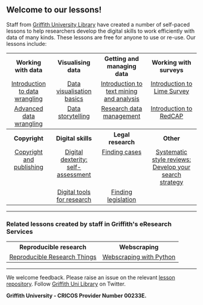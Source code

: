 <HTML>
<head> </head>
<body>

<h2>Welcome to our lessons!</h2>

<p>Staff from <a href="https://www.griffith.edu.au/library">Griffith University Library</a> have created a number of self-paced lessons to help researchers develop the digital skills to work efficiently with data of many kinds. These lessons are free for anyone to use or re-use. Our lessons include:</p>

<table>
  <tr>
    <th>Working with data</th>
    <th>Visualising data</th>
    <th>Getting and managing data</th>
    <th>Working with surveys</th>
  </tr>
  <tr>
    <td valign="top" align="center"><a href="https://griffithunilibrary.github.io/intro-data-wrangle/">Introduction to data wrangling</a></td>
    <td valign="top" align="center"><a href="https://griffithunilibrary.github.io/data-vis-basics/">Data visualisation basics</a></td>
    <td valign="top" align="center"><a href="https://griffithunilibrary.github.io/intro-text-mining-analysis/">Introduction to text mining and analysis</a></td>
    <td valign="top" align="center"><a href="https://griffithunilibrary.github.io/limesurvey/">Introduction to Lime Survey</a></td>
  </tr>

  <tr>
    <td valign="top" align="center"><a href="https://griffithunilibrary.github.io/Advanced-data-wrangle/">Advanced data wrangling</a></td>
    <td valign="top" align="center"><a href="https://griffithunilibrary.github.io/data-storytelling/">Data storytelling</a></td>
    <td valign="top" align="center"><a href="https://griffithunilibrary.github.io/Research_data_management/">Research data management</a></td>
    <td valign="top" align="center"><a href="https://griffithunilibrary.github.io/redcap">Introduction to RedCAP</a></td>
  </tr>
  <tr>
    <th>Copyright</th>
    <th>Digital skills</th>
    <th>Legal research</th>
    <th>Other</th>
  </tr>
  <tr>
    <td valign="top" align="center"><a href="https://griffithunilibrary.github.io/copyright-publishing/#/">Copyright and publishing</a></td>
    <td valign="top" align="center"><a href="https://griffithunilibrary.github.io/digital-dexterity//">Digital dexterity: self-assessment</a></td>
    <td valign="top" align="center"><a href="https://griffithunilibrary.github.io/finding-cases/#/">Finding cases</a></td>
    <td valign="top" align="center"><a href="https://griffithunilibrary.github.io/systematic-review-training/index.html">Systematic style reviews: Develop your search strategy</a></td>
  </tr>
  <tr>
    <td> </td>
    <td valign="top" align="center"><a href="https://griffithunilibrary.github.io/digital-tools/">Digital tools for research</a></td>
    <td valign="top" align="center"><a href="https://griffithunilibrary.github.io/finding-legislation/#/">Finding legislation</a></td>
    <td valign="top" align="center"></td>
  </tr>
</table>

<HR>

<h3>Related lessons created by staff in Griffith's eResearch Services</h3>

<table>
  <tr>
    <th>Reproducible research</th>
    <th>Webscraping</th>

  </tr>
  <tr>
    <td valign="top" align="center"><a href="https://guereslib.github.io/Reproducible-Research-Things/">Reproducible Research Things</a></td>
    <td valign="top" align="center"><a href="https://gu-eresearch.github.io/web_scraping_workshop/">Webscraping with Python</a></td>
  </tr>
</table>

<hr>

<p>We welcome feedback. Please raise an issue on the relevant <a href="https://github.com/orgs/GriffithUniLibrary/repositories">lesson repository</a>. Follow <a href="https://twitter.com/GriffithLibrary">Griffith Uni Library</a> on Twitter.</p>

<strong>Griffith University - CRICOS Provider Number 00233E.</strong>

</body>
</HTML>
